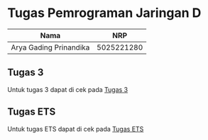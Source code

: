 # Tugas Pemrograman Jaringan D

| Nama                   | NRP        |
|------------------------|------------|
| Arya Gading Prinandika | 5025221280 |

## Tugas 3
Untuk tugas 3 dapat di cek pada [Tugas 3](tugas-3-progjar)

## Tugas ETS
Untuk tugas ETS dapat di cek pada [Tugas ETS](tugas-ets)